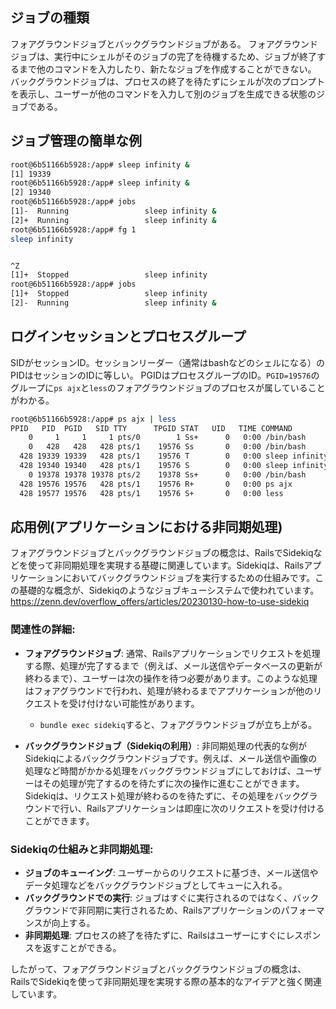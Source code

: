 ## ジョブの種類
フォアグラウンドジョブとバックグラウンドジョブがある。
フォアグラウンドジョブは、実行中にシェルがそのジョブの完了を待機するため、ジョブが終了するまで他のコマンドを入力したり、新たなジョブを作成することができない。
バックグラウンドジョブは、プロセスの終了を待たずにシェルが次のプロンプトを表示し、ユーザーが他のコマンドを入力して別のジョブを生成できる状態のジョブである。

## ジョブ管理の簡単な例
```bash
root@6b51166b5928:/app# sleep infinity &
[1] 19339
root@6b51166b5928:/app# sleep infinity &
[2] 19340
root@6b51166b5928:/app# jobs
[1]-  Running                 sleep infinity &
[2]+  Running                 sleep infinity &
root@6b51166b5928:/app# fg 1
sleep infinity


^Z
[1]+  Stopped                 sleep infinity
root@6b51166b5928:/app# jobs
[1]+  Stopped                 sleep infinity
[2]-  Running                 sleep infinity &
```

## ログインセッションとプロセスグループ
SIDがセッションID。セッションリーダー（通常はbashなどのシェルになる）のPIDはセッションのIDに等しい。
PGIDはプロセスグループのID。`PGID=19576`のグループに`ps ajx`と`less`のフォアグラウンドジョブのプロセスが属していることがわかる。
```bash
root@6b51166b5928:/app# ps ajx | less
PPID   PID  PGID   SID TTY      TPGID STAT   UID   TIME COMMAND
    0     1     1     1 pts/0        1 Ss+      0   0:00 /bin/bash
    0   428   428   428 pts/1    19576 Ss       0   0:00 /bin/bash
  428 19339 19339   428 pts/1    19576 T        0   0:00 sleep infinity
  428 19340 19340   428 pts/1    19576 S        0   0:00 sleep infinity
    0 19378 19378 19378 pts/2    19378 Ss+      0   0:00 /bin/bash
  428 19576 19576   428 pts/1    19576 R+       0   0:00 ps ajx
  428 19577 19576   428 pts/1    19576 S+       0   0:00 less
```

## 応用例(アプリケーションにおける非同期処理)
フォアグラウンドジョブとバックグラウンドジョブの概念は、RailsでSidekiqなどを使って非同期処理を実現する基礎に関連しています。Sidekiqは、Railsアプリケーションにおいてバックグラウンドジョブを実行するための仕組みです。この基礎的な概念が、Sidekiqのようなジョブキューシステムで使われています。
https://zenn.dev/overflow_offers/articles/20230130-how-to-use-sidekiq

### 関連性の詳細:
- **フォアグラウンドジョブ**:
  通常、Railsアプリケーションでリクエストを処理する際、処理が完了するまで（例えば、メール送信やデータベースの更新が終わるまで）、ユーザーは次の操作を待つ必要があります。このような処理はフォアグラウンドで行われ、処理が終わるまでアプリケーションが他のリクエストを受け付けない可能性があります。
  - `bundle exec sidekiq`すると、フォアグラウンドジョブが立ち上がる。

- **バックグラウンドジョブ（Sidekiqの利用）**:
  非同期処理の代表的な例がSidekiqによるバックグラウンドジョブです。例えば、メール送信や画像の処理など時間がかかる処理をバックグラウンドジョブにしておけば、ユーザーはその処理が完了するのを待たずに次の操作に進むことができます。Sidekiqは、リクエスト処理が終わるのを待たずに、その処理をバックグラウンドで行い、Railsアプリケーションは即座に次のリクエストを受け付けることができます。

### Sidekiqの仕組みと非同期処理:
- **ジョブのキューイング**: ユーザーからのリクエストに基づき、メール送信やデータ処理などをバックグラウンドジョブとしてキューに入れる。
- **バックグラウンドでの実行**: ジョブはすぐに実行されるのではなく、バックグラウンドで非同期に実行されるため、Railsアプリケーションのパフォーマンスが向上する。
- **非同期処理**: プロセスの終了を待たずに、Railsはユーザーにすぐにレスポンスを返すことができる。

したがって、フォアグラウンドジョブとバックグラウンドジョブの概念は、RailsでSidekiqを使って非同期処理を実現する際の基本的なアイデアと強く関連しています。
